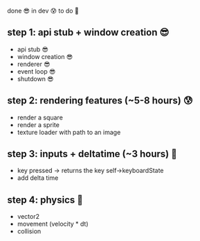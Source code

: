 done 😎
in dev 😰
to do 🤡

## step 1: api stub + window creation 😎

- api stub 😎
- window creation 😎
- renderer 😎
- event loop 😎
- shutdown 😎

## step 2: rendering features (~5-8 hours) 😰

- render a square
- render a sprite
- texture loader with path to an image

## step 3: inputs + deltatime (~3 hours) 🤡

- key pressed -> returns the key self->keyboardState
- add delta time

## step 4: physics 🤡

- vector2
- movement (velocity * dt)
- collision